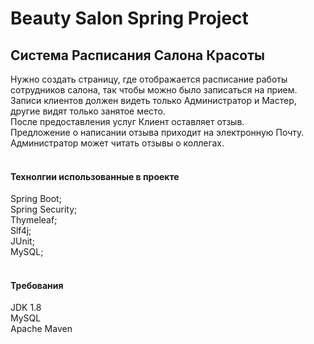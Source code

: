 # Beauty Salon Spring Project
<h2>Система Расписания Салона Красоты</h2>
Нужно создать страницу, где отображается расписание работы сотрудников салона, так чтобы можно было записаться на прием. <br>
Записи клиентов должен видеть только Администратор и Мастер, другие видят только занятое место. <br>
После предоставления услуг Клиент оставляет отзыв. <br>
Предложение о написании отзыва приходит на электронную Почту. <br>
Администратор может читать отзывы о коллегах.<br>
<br>
<h4>Технолгии использованные в проекте</h4>
Spring Boot;<br>
Spring Security;<br>
Thymeleaf;<br>
Slf4j;<br>
JUnit;<br>
MySQL;<br>
<br>
<h4>Требования</h4>
JDK 1.8<br>
MySQL<br>
Apache Maven<br>
